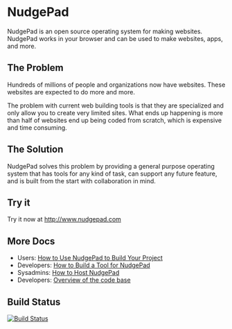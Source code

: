 NudgePad
========

NudgePad is an open source operating system for making websites. NudgePad works in your browser and can be used to make websites, apps, and more.

The Problem
-----------

Hundreds of millions of people and organizations now have websites. These websites are expected to do more and more.

The problem with current web building tools is that they are specialized and only allow you to create very limited sites. What ends up happening is more than half of websites end up being coded from scratch, which is expensive and time consuming.

The Solution
------------

NudgePad solves this problem by providing a general purpose operating system that has tools for any kind of task, can support any future feature, and is built from the start with collaboration in mind.

Try it
------

Try it now at http://www.nudgepad.com


More Docs
---------

- Users: [How to Use NudgePad to Build Your Project](how-to-use-nudgepad.md)
- Developers: [How to Build a Tool for NudgePad](how-to-build-a-tool.md)
- Sysadmins: [How to Host NudgePad](how-to-install-nudgepad.md)
- Developers: [Overview of the code base](how-to-contribute.md)

Build Status
------------

[![Build Status](https://travis-ci.org/nudgepad/nudgepad.png?branch=master)](https://travis-ci.org/nudgepad/nudgepad)

